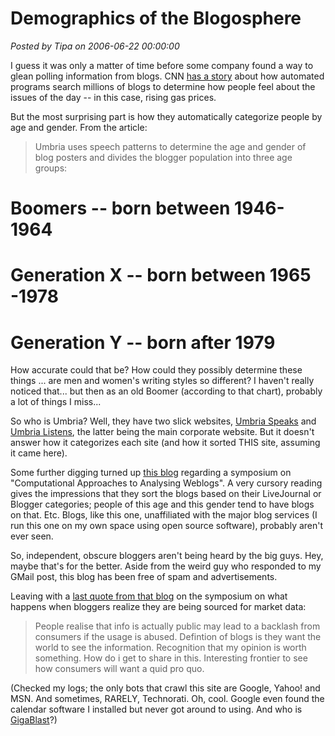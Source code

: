 # Demographics of the Blogosphere

*Posted by Tipa on 2006-06-22 00:00:00*

I guess it was only a matter of time before some company found a way to glean polling information from blogs. CNN [has a story](http://www.cnn.com/2006/TECH/internet/06/22/blogs.gasprices/index.html) about how automated programs search millions of blogs to determine how people feel about the issues of the day -- in this case, rising gas prices.

But the most surprising part is how they automatically categorize people by age and gender. From the article:

> Umbria uses speech patterns to determine the age and gender of blog posters and divides the blogger population into three age groups:

# Boomers -- born between 1946-1964

# Generation X -- born between 1965 -1978

# Generation Y -- born after 1979


How accurate could that be? How could they possibly determine these things ... are men and women's writing styles so different? I haven't really noticed that... but then as an old Boomer (according to that chart), probably a lot of things I miss...

So who is Umbria? Well, they have two slick websites, [Umbria Speaks](http://www.umbriaspeaks.com/) and [Umbria Listens](http://www.umbrialistens.com/), the latter being the main corporate website. But it doesn't answer how it categorizes each site (and how it sorted THIS site, assuming it came here).

Some further digging turned up [this blog](http://caaw2006.blogspot.com/) regarding a symposium on "Computational Approaches to Analysing Weblogs". A very cursory reading gives the impressions that they sort the blogs based on their LiveJournal or Blogger categories; people of this age and this gender tend to have blogs on that. Etc. Blogs, like this one, unaffiliated with the major blog services (I run this one on my own space using open source software), probably aren't ever seen.

So, independent, obscure bloggers aren't being heard by the big guys. Hey, maybe that's for the better. Aside from the weird guy who responded to my GMail post, this blog has been free of spam and advertisements.

Leaving with a [last quote from that blog](http://caaw2006.blogspot.com/2006/03/uses-and-future-of-consumer.html) on the symposium on what happens when bloggers realize they are being sourced for market data:

> People realise that info is actually public may lead to a backlash from consumers if the usage is abused. Defintion of blogs is they want the world to see the information. Recognition that my opinion is worth something. How do i get to share in this. Interesting frontier to see how consumers will want a quid pro quo.


(Checked my logs; the only bots that crawl this site are Google, Yahoo! and MSN. And sometimes, RARELY, Technorati. Oh, cool. Google even found the calendar software I installed but never got around to using. And who is [GigaBlast](http://gigablast.com)?)
